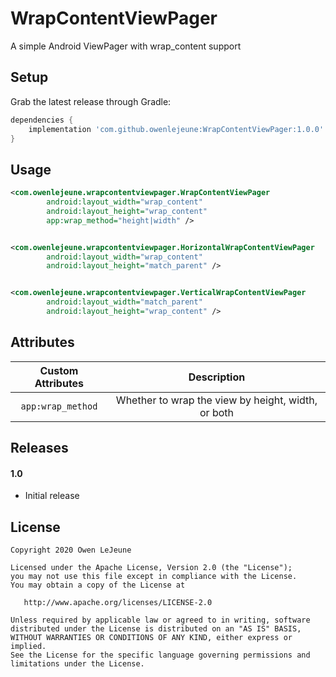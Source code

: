 # WrapContentViewPager

A simple Android ViewPager with wrap_content support

## Setup
Grab the latest release through Gradle:
```groovy
dependencies {
    implementation 'com.github.owenlejeune:WrapContentViewPager:1.0.0'
}
```

## Usage
```xml
<com.owenlejeune.wrapcontentviewpager.WrapContentViewPager
        android:layout_width="wrap_content"
        android:layout_height="wrap_content"
        app:wrap_method="height|width" />


<com.owenlejeune.wrapcontentviewpager.HorizontalWrapContentViewPager
        android:layout_width="wrap_content"
        android:layout_height="match_parent" />


<com.owenlejeune.wrapcontentviewpager.VerticalWrapContentViewPager
        android:layout_width="match_parent"
        android:layout_height="wrap_content" />
```

## Attributes
| Custom Attributes |                     Description                    |
|:-----------------:|:--------------------------------------------------:|
| `app:wrap_method` | Whether to wrap the view by height, width, or both |

## Releases

#### 1.0
* Initial release

## License
```
Copyright 2020 Owen LeJeune

Licensed under the Apache License, Version 2.0 (the "License");
you may not use this file except in compliance with the License.
You may obtain a copy of the License at

   http://www.apache.org/licenses/LICENSE-2.0

Unless required by applicable law or agreed to in writing, software
distributed under the License is distributed on an "AS IS" BASIS,
WITHOUT WARRANTIES OR CONDITIONS OF ANY KIND, either express or implied.
See the License for the specific language governing permissions and
limitations under the License.
```
